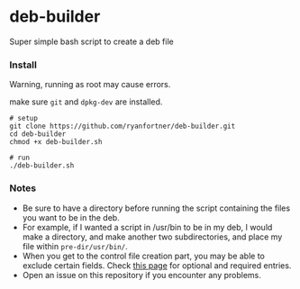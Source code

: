# deb-builder
Super simple bash script to create a deb file

### Install
Warning, running as root may cause errors.

make sure `git` and `dpkg-dev` are installed.

```
# setup
git clone https://github.com/ryanfortner/deb-builder.git
cd deb-builder
chmod +x deb-builder.sh

# run
./deb-builder.sh
```

### Notes
- Be sure to have a directory before running the script containing the files you want to be in the deb.
- For example, if I wanted a script in /usr/bin to be in my deb, I would make a directory, and make another two subdirectories, and place my file within `pre-dir/usr/bin/`.
- When you get to the control file creation part, you may be able to exclude certain fields. Check [this page](https://www.debian.org/doc/debian-policy/ch-controlfields.html) for optional and required entries.
- Open an issue on this repository if you encounter any problems.
